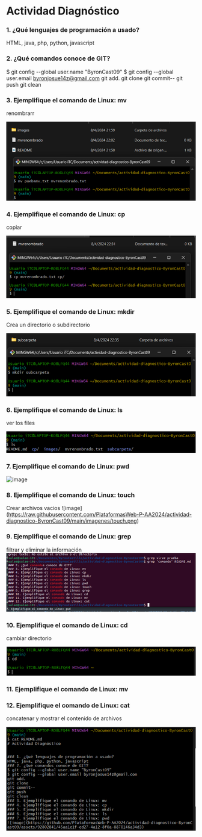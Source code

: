 # Actividad Diagnóstico


### 1. ¿Qué lenguajes de programación a usado?
HTML, java, php, python, javascript
### 2. ¿Qué comandos conoce de GIT?
$ git config --global user.name "ByronCast09"
$ git config --global user.email byronjosue14z@gmail.com
git add.
git clone
git commit--
git push
git clean
### 3. Ejemplifique el comando de Linux: mv
renombrarr

![image](https://raw.githubusercontent.com/PlataformasWeb-P-AA2024/actividad-diagnostico-ByronCast09/main/imagenes/mv.png)

### 4. Ejemplifique el comando de Linux: cp
copiar

![image](https://raw.githubusercontent.com/PlataformasWeb-P-AA2024/actividad-diagnostico-ByronCast09/main/imagenes/cp.png)

### 5. Ejemplifique el comando de Linux: mkdir
Crea un directorio o subdirectorio

![image](https://raw.githubusercontent.com/PlataformasWeb-P-AA2024/actividad-diagnostico-ByronCast09/main/imagenes/mkdir.png)

### 6. Ejemplifique el comando de Linux: ls
ver los files

![image](https://raw.githubusercontent.com/PlataformasWeb-P-AA2024/actividad-diagnostico-ByronCast09/main/imagenes/ls.png)

### 7. Ejemplifique el comando de Linux: pwd
![image](https://github.com/PlataformasWeb-P-AA2024/actividad-diagnostico-ByronCast09/assets/92802841/45aa1e1f-ed27-4a12-8f0a-8870146a34d3)

### 8. Ejemplifique el comando de Linux: touch
Crear archivos vacios
![image] (https://raw.githubusercontent.com/PlataformasWeb-P-AA2024/actividad-diagnostico-ByronCast09/main/imagenes/touch.png)
### 9. Ejemplifique el comando de Linux: grep
filtrar y eliminar la información
![image](https://raw.githubusercontent.com/PlataformasWeb-P-AA2024/actividad-diagnostico-ByronCast09/main/imagenes/grep.png)
### 10. Ejemplifique el comando de Linux: cd
cambiar directorio

![image](https://raw.githubusercontent.com/PlataformasWeb-P-AA2024/actividad-diagnostico-ByronCast09/main/imagenes/cd.png)

### 11. Ejemplifique el comando de Linux: mv
### 12. Ejemplifique el comando de Linux: cat
concatenar y mostrar el contenido de archivos

![image](https://raw.githubusercontent.com/PlataformasWeb-P-AA2024/actividad-diagnostico-ByronCast09/main/imagenes/cat.png)

